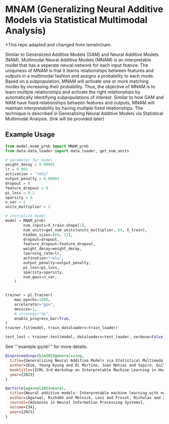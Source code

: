 # MNAM (Generalizing Neural Additive Models via Statistical Multimodal Analysis)

*This repo adapted and changed from lemeln/nam.

Similar to Generalized Additive Models (GAM) and Neural Additive Models (NAM), Mulitmodal Neural Additive Models (MNAM) is an interpretable model that has a seperate neural network for each input feature. The uniquness of MNAM is that it learns relationships between features and outputs in a multimodal fashion and assigns a probability to each mode. Based on a subpopulation, MNAM will activate one or more matching modes by increasing their probability. Thus, the objective of MNAM is to learn multiple relationships and activate the right relationships by automatically identifying subpopulations of interest. Similar to how GAM and NAM have fixed relationships between features and outputs, MNAM will maintain interpretability by having multiple fixed relationships. The technique is described in Generalizing Neural Additive Models via Statistical Multimodal Analysis. (link will be provided later)


## Example Usage

```python
from model.mnam_prob import MNAM_prob
from data.data_loader import data_loader, get_num_units

# parameter for model
weight_decay = 0.00001
lr = 0.001
activation = "relu"
output_penalty = 0.00001
dropout = 0
feature_dropout = 0
pi_loss = 0.1
sparsity = 0
n_var = 2
units_multiplier = 2

# initialize model
model = MNAM_prob(
        num_inputs=X_train.shape[1],
        num_units=get_num_units(units_multiplier, 64, X_train),
        hidden_sizes=[64, 32],
        dropout=dropout,
        feature_dropout=feature_dropout,
        weight_decay=weight_decay,
        learning_rate=lr,
        activation="relu",
        output_penalty=output_penalty,
        pi_loss=pi_loss,
        sparsity=sparsity,
        num_gaus=n_var,
    )


trainer = pl.Trainer(
    max_epochs=1000,
    accelerator="gpu",
    devices=1,
    # strategy="dp",
    enable_progress_bar=True,
)
trainer.fit(model, train_dataloaders=train_loader)

test_lost = trainer.test(model, dataloaders=test_loader, verbose=False)
```
See '''example.ipynb''' for more details.


```bibtex
@inproceedings{kim2023generalizing,
  title={Generalizing Neural Additive Models via Statistical Multimodal Analysis},
  author={Kim, Young Kyung and Di Martino, Juan Matias and Sapiro, Guillermo},
  booktitle={ICML 3rd Workshop on Interpretable Machine Learning in Healthcare (IMLH)},
  year={2023}
}

@article{agarwal2021neural,
  title={Neural additive models: Interpretable machine learning with neural nets},
  author={Agarwal, Rishabh and Melnick, Levi and Frosst, Nicholas and Zhang, Xuezhou and Lengerich, Ben and Caruana, Rich and Hinton, Geoffrey E},
  journal={Advances in Neural Information Processing Systems},
  volume={34},
  year={2021}
}
```